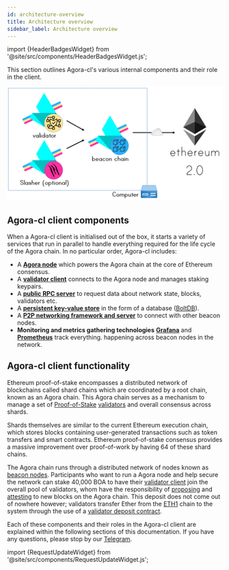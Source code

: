 ```yaml
---
id: architecture-overview
title: Architecture overview
sidebar_label: Architecture overview
---
```


import {HeaderBadgesWidget} from '@site/src/components/HeaderBadgesWidget.js';

<HeaderBadgesWidget />

This section outlines Agora-cl's various internal components and their role in the client.

![Architecture Diagram](/img/agora-cl-architecture.png)

## Agora-cl client components

When a Agora-cl client is initialised out of the box, it starts a variety of services that run in parallel to handle everything required for the life cycle of the Agora chain. In no particular order, Agora-cl includes:

* A [**Agora node**](/docs/how-agora-cl-works/beacon-node) which powers the Agora chain at the core of Ethereum consensus.
* A [**validator client**](/docs/how-agora-cl-works/agora-cl-validator-client) connects to the Agora node and manages staking keypairs.
* A [**public RPC server**](/docs/how-agora-cl-works/agora-cl-public-api) to request data about network state, blocks, validators etc.
* A [**persistent key-value store**](/docs/how-agora-cl-works/database-backend-boltdb) in the form of a database \([BoltDB](/docs/how-agora-cl-works/database-backend-boltdb)\).
* A [**P2P networking framework and server**](/docs/how-agora-cl-works/p2p-networking) to connect with other beacon nodes.
* **Monitoring and metrics gathering technologies** [**Grafana**](https://grafana.com/) and [**Prometheus**](https://prometheus.io) track everything. happening across beacon nodes in the network.

## Agora-cl client functionality

Ethereum proof-of-stake encompasses a distributed network of blockchains called shard chains which are coordinated by a root chain, known as an Agora chain. This Agora chain serves as a mechanism to manage a set of [Proof-of-Stake](/docs/terminology#proof-of-stake-pos) [validators](/docs/terminology#validator) and overall consensus across shards.

Shards themselves are similar to the current Ethereum execution chain, which stores blocks containing user-generated transactions such as token transfers and smart contracts. Ethereum proof-of-stake consensus provides a massive improvement over proof-of-work by having 64 of these shard chains.

The Agora chain runs through a distributed network of nodes known as [beacon nodes](/docs/how-agora-cl-works/beacon-node). Participants who want to run a Agora node and help secure the network can stake 40,000 BOA to have their [validator client](/docs/how-agora-cl-works/agora-cl-validator-client) join the overall pool of validators, whom have the responsibility of [proposing](/docs/terminology#propose) and [attesting](/docs/terminology#attest) to new blocks on the Agora chain. This deposit does not come out of nowhere however; validators transfer Ether from the [ETH1](/docs/terminology#eth1) chain to the system through the use of a [validator deposit contract](/docs/how-agora-cl-works/validator-deposit-contract).

Each of these components and their roles in the Agora-cl client are explained within the following sections of this documentation. If you have any questions, please stop by our [Telegram](https://t.me/bosagora_eng).


import {RequestUpdateWidget} from '@site/src/components/RequestUpdateWidget.js';

<RequestUpdateWidget />
